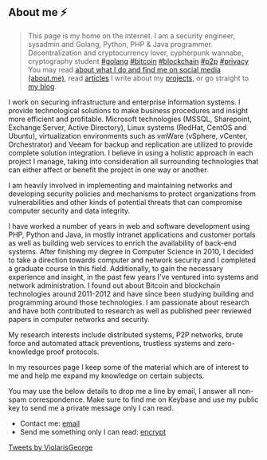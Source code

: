 ## About me ⚡️

> This page is my home on the internet. I am a security engineer, sysadmin and Golang, Python, PHP & Java programmer. Decentralization and cryptocurrency lover, cypherpunk wannabe, cryptography student [#golang](https://twitter.com/search?q=%23golang&src=typd) [#bitcoin](https://twitter.com/search?q=%23bitcoin&src=typd) [#blockchain](https://twitter.com/search?q=%23blockchain&src=tyah) [#p2p](https://twitter.com/search?q=%23p2p&src=typd) [#privacy](https://twitter.com/search?q=%23privacy&src=typd)
> You may read [about what I do and find me on social media (about.me)](https://about.me/violarisgeorge), read [articles](https://violaris.org/posts.html) I write about my [projects](https://github.com/violarisgeorge?tab=repositories), or go straight to [my blog](https://medium.com/@violarisgeorge_46405).

I work on securing infrastructure and enterprise information systems. I provide technological solutions to make business procedures and insight more efficient and profitable. Microsoft technologies (MSSQL, Sharepoint, Exchange Server, Active Directory), Linux systems (RedHat, CentOS and Ubuntu), virtualization environments such as vmWare (vSphere, vCenter, Orchestrator) and Veeam for backup and replication are utilized to provide complete solution integration. I believe in using a holistic approach in each project I manage, taking into consideration all surrounding technologies that can either affect or benefit the project in one way or another.

I am heavily involved in implementing and maintaining networks and developing security policies and mechanisms to protect organizations from vulnerabilities and other kinds of potential threats that can compromise computer security and data integrity.

I have worked a number of years in web and software development using PHP, Python and Java, in mostly intranet applications and customer portals as well as building web services to enrich the availability of back-end systems. After finishing my degree in Computer Science in 2010, I decided to take a direction towards computer and network security and I completed a graduate course in this field. Additionally, to gain the necessary experience and insight, in the past few years I've ventured into systems and network administration. I found out about Bitcoin and blockchain technologies around 2011-2012 and have since been studying building and programming around those technologies. I am passionate about research and have both contributed to research as well as published peer reviewed papers in computer networks and security.

My research interests include distributed systems, P2P networks, brute force and automated attack preventions, trustless systems and zero-knowledge proof protocols.

In my resources page I keep some of the material which are of interest to me and help me expand my knowledge on certain subjects. 

You may use the below details to drop me a line by email, I answer all non-spam correspondence. Make sure to find me on Keybase and use my public key to send me a private message only I can read.

- Contact me: [email](mailto:violarisgeorge@gmail.com)
- Send me something only I can read: [encrypt](https://keybase.io/encrypt#violarisgeorge) 

<a class="twitter-timeline" href="https://twitter.com/ViolarisGeorge?ref_src=twsrc%5Etfw">Tweets by ViolarisGeorge</a> <script async src="//platform.twitter.com/widgets.js" charset="utf-8"></script>
